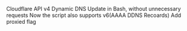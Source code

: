 Cloudflare API v4 Dynamic DNS Update in Bash, without unnecessary requests
Now the script also supports v6(AAAA DDNS Recoards)
Add proxied flag
